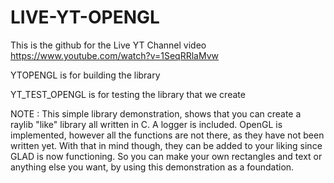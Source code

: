 # LIVE-YT-OPENGL
This is the github for the Live YT Channel video  
https://www.youtube.com/watch?v=1SeqRRlaMvw  
  
YTOPENGL is for building the library  
  
YT_TEST_OPENGL is for testing the library that we create  
  
NOTE : This simple library demonstration, shows that you can create a raylib "like" library all written in C. A logger is included. OpenGL is implemented, however all the functions are not there, as they have not been written yet. With that in mind though, they can be added to your liking since GLAD is now functioning. So you can make your own rectangles and text or anything else you want, by using this demonstration as a foundation.  

